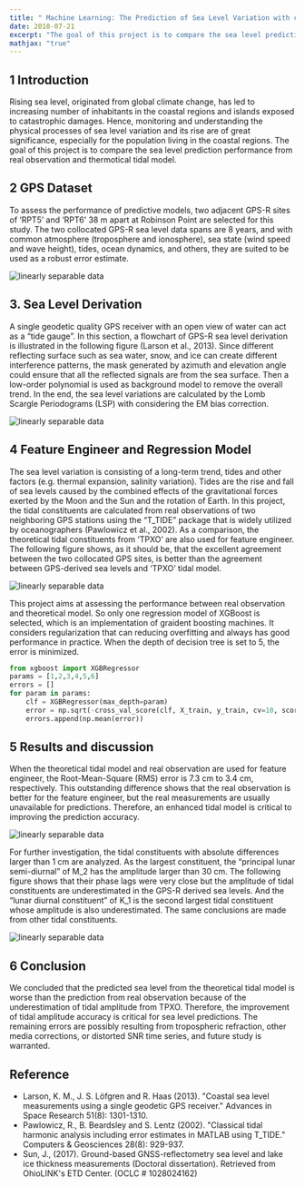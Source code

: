 ```yaml
---
title: " Machine Learning: The Prediction of Sea Level Variation with considering tidal constituents "
date: 2018-07-21
excerpt: "The goal of this project is to compare the sea level prediction performance from real observation and thermotical tidal model."
mathjax: "true"
---
```


## 1 Introduction
Rising sea level, originated from global climate change, has led to increasing number of inhabitants in the coastal regions and islands exposed to catastrophic damages. Hence, monitoring and understanding the physical processes of sea level variation and its rise are of great significance, especially for the population living in the coastal regions. The goal of this project is to compare the sea level prediction performance from real observation and thermotical tidal model.

## 2 GPS Dataset
To assess the performance of predictive models, two adjacent GPS-R sites of ‘RPT5’ and ‘RPT6’ 38 m apart at Robinson Point are selected for this study. The two collocated GPS-R sea level data spans are 8 years, and with common atmosphere (troposphere and ionosphere), sea state (wind speed and wave height), tides, ocean dynamics, and others, they are suited to be used as a robust error estimate.

<img src="{{ site.url }}{{ site.baseurl }}/images/ml_sealevel/2_1.png" alt="linearly separable data">

## 3. Sea Level Derivation
A single geodetic quality GPS receiver with an open view of water can act as a “tide gauge”. In this section, a flowchart of GPS-R sea level derivation is illustrated in the following figure (Larson et al., 2013). Since different reflecting surface such as sea water, snow, and ice can create different interference patterns, the mask generated by azimuth and elevation angle could ensure that all the reflected signals are from the sea surface. Then a low-order polynomial is used as background model to remove the overall trend. In the end, the sea level variations are calculated by the Lomb Scargle Periodograms (LSP) with considering the EM bias correction.

<img src="{{ site.url }}{{ site.baseurl }}/images/ml_sealevel/3_1.png" alt="linearly separable data">

## 4 Feature Engineer and Regression Model
The sea level variation is consisting of a long-term trend, tides and other factors (e.g. thermal expansion, salinity variation). Tides are the rise and fall of sea levels caused by the combined effects of the gravitational forces exerted by the Moon and the Sun and the rotation of Earth. In this project, the tidal constituents are calculated from real observations of two neighboring GPS stations using the “T_TIDE” package that is widely utilized by oceanographers (Pawlowicz et al., 2002). As a comparison, the theoretical tidal constituents from ‘TPXO’ are also used for feature engineer. The following figure shows, as it should be, that the excellent agreement between the two collocated GPS sites, is better than the agreement between GPS-derived sea levels and ‘TPXO’ tidal model.

<img src="{{ site.url }}{{ site.baseurl }}/images/ml_sealevel/4_1.png" alt="linearly separable data">

This project aims at assessing the performance between real observation and theoretical model. So only one regression model of XGBoost is selected, which is an implementation of graident boosting machines. It considers regularization that can reducing overfitting and always has good performance in practice. When the depth of decision tree is set to 5, the error is minimized.

```python
from xgboost import XGBRegressor
params = [1,2,3,4,5,6]
errors = []
for param in params:
    clf = XGBRegressor(max_depth=param)
    error = np.sqrt(-cross_val_score(clf, X_train, y_train, cv=10, scoring='neg_mean_squared_error'))
    errors.append(np.mean(error))
```

## 5 Results and discussion
When the theoretical tidal model and real observation are used for feature engineer, the Root-Mean-Square (RMS) error is 7.3 cm to 3.4 cm, respectively. This outstanding difference shows that the real observation is better for the feature engineer, but the real measurements are usually unavailable for predictions. Therefore, an enhanced tidal model is critical to improving the prediction accuracy.

<img src="{{ site.url }}{{ site.baseurl }}/images/ml_sealevel/5_1.png" alt="linearly separable data">

For further investigation, the tidal constituents with absolute differences larger than 1 cm are analyzed. As the largest constituent, the “principal lunar semi-diurnal” of M_2 has the amplitude larger than 30 cm. The following figure shows that their phase lags were very close but the amplitude of tidal constituents are underestimated in the GPS-R derived sea levels. And the “lunar diurnal constituent” of K_1 is the second largest tidal constituent whose amplitude is also underestimated. The same conclusions are made from other tidal constituents.

<img src="{{ site.url }}{{ site.baseurl }}/images/ml_sealevel/5_2.png" alt="linearly separable data">

## 6 Conclusion
We concluded that the predicted sea level from the theoretical tidal model is worse than the prediction from real observation because of the underestimation of tidal amplitude from TPXO. Therefore, the improvement of tidal amplitude accuracy is critical for sea level predictions. The remaining errors are possibly resulting from tropospheric refraction, other media corrections, or distorted SNR time series, and future study is warranted.

## Reference
+ Larson, K. M., J. S. Löfgren and R. Haas (2013). "Coastal sea level measurements using a single geodetic GPS receiver." Advances in Space Research 51(8): 1301-1310.
+ Pawlowicz, R., B. Beardsley and S. Lentz (2002). "Classical tidal harmonic analysis including error estimates in MATLAB using T_TIDE." Computers & Geosciences 28(8): 929-937.
+ Sun, J., (2017). Ground-based GNSS-reflectometry sea level and lake ice thickness measurements (Doctoral dissertation). Retrieved from OhioLINK's ETD Center. (OCLC # 1028024162)



